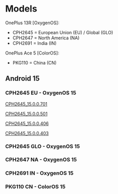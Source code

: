 # Models

OnePlus 13R [OxygenOS]:
- CPH2645 = European Union (EU) / Global (GLO)
- CPH2647 = North America (NA)
- CPH2691 = India (IN)

OnePlus Ace 5 [ColorOS]:
- PKG110 = China (CN)

## Android 15

### CPH2645 EU - OxygenOS 15
[CPH2645\_15.0.0.701](Link)

[CPH2645\_15.0.0.501](Link)

[CPH2645\_15.0.0.406](Link)

[CPH2645\_15.0.0.403](Link)

### CPH2645 GLO - OxygenOS 15

### CPH2647 NA - OxygenOS 15

### CPH2691 IN - OxygenOS 15

### PKG110 CN - ColorOS 15